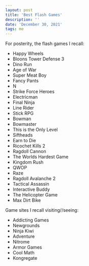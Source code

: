```yaml
---
layout: post
title: 'Best Flash Games'
description: ''
date: 'December 30, 2021'
tags: me
---
```


For posterity, the flash games I recall:

- Happy Wheels
- Bloons Tower Defense 3
- Dino Run
- Age of War
- Super Meat Boy
- Fancy Pants
- N
- Strike Force Heroes
- Electricman
- Final Ninja
- Line Rider
- Stick RPG
- Bowman
- Bowmaster
- This is the Only Level
- Siftheads
- Earn to Die
- Ricochet Kills 2
- Ragdoll Cannon
- The Worlds Hardest Game
- Kingdom Rush
- QWOP
- Raze
- Ragdoll Avalanche 2
- Tactical Assassin
- Interactive Buddy
- The Helicopter Game
- Max Dirt Bike

Game sites I recall visiting//seeing:
- Addicting Games
- Newgrounds
- Ninja Kiwi
- Adventure
- Nitrome
- Armor Games
- Cool Math
- Kongregate
